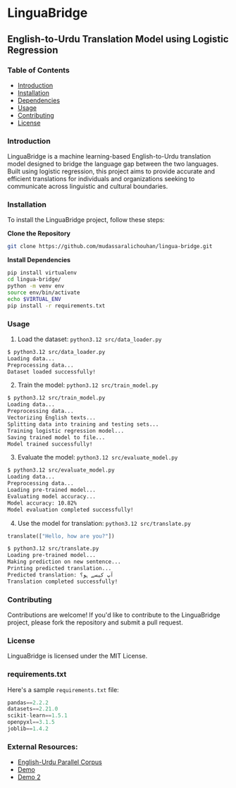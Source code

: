 # LinguaBridge

## English-to-Urdu Translation Model using Logistic Regression

### Table of Contents
- [Introduction](#introduction)
- [Installation](#installation)
- [Dependencies](#dependencies)
- [Usage](#usage)
- [Contributing](#contributing)
- [License](#license)

### Introduction
LinguaBridge is a machine learning-based English-to-Urdu translation model designed to bridge the language gap between the two languages. Built using logistic regression, this project aims to provide accurate and efficient translations for individuals and organizations seeking to communicate across linguistic and cultural boundaries.

### Installation
To install the LinguaBridge project, follow these steps:

**Clone the Repository**
   ```bash
   git clone https://github.com/mudassaralichouhan/lingua-bridge.git
   ```

**Install Dependencies**
   ```bash
   pip install virtualenv
   cd lingua-bridge/
   python -m venv env
   source env/bin/activate
   echo $VIRTUAL_ENV
   pip install -r requirements.txt
   ```

### Usage
1. Load the dataset: `python3.12 src/data_loader.py`
```bash
$ python3.12 src/data_loader.py
Loading data...
Preprocessing data...
Dataset loaded successfully!
```
2. Train the model: `python3.12 src/train_model.py`
```bash
$ python3.12 src/train_model.py 
Loading data...
Preprocessing data...
Vectorizing English texts...
Splitting data into training and testing sets...
Training logistic regression model...
Saving trained model to file...
Model trained successfully!
```
3. Evaluate the model: `python3.12 src/evaluate_model.py`
```bash
$ python3.12 src/evaluate_model.py
Loading data...
Preprocessing data...
Loading pre-trained model...
Evaluating model accuracy...
Model accuracy: 10.82%
Model evaluation completed successfully!
```
4. Use the model for translation: `python3.12 src/translate.py`
```python
translate(["Hello, how are you?"])
```
```bash
$ python3.12 src/translate.py 
Loading pre-trained model...
Making prediction on new sentence...
Printing predicted translation...
Predicted translation: آپ کیسے ہو؟
Translation completed successfully!
```

### Contributing
Contributions are welcome! If you'd like to contribute to the LinguaBridge project, please fork the repository and submit a pull request.

### License
LinguaBridge is licensed under the MIT License.

### requirements.txt
Here's a sample `requirements.txt` file:
```python
pandas==2.2.2
datasets==2.21.0
scikit-learn==1.5.1
openpyxl==3.1.5
joblib==1.4.2
````

### External Resources:
   - [English-Urdu Parallel Corpus](https://www.kaggle.com/datasets/muhammadanasmahmood/englishurdu-parallel-corpus)
   - [Demo](https://colab.research.google.com/drive/1wo0FfV2Cd6wI3v3JuhvkyASBy38OUfwa?usp=sharing)
   - [Demo 2](https://colab.research.google.com/drive/1w5c9OW1Q_IdEj6K22mk9gv_Z9KDKUAqV?usp=sharing)